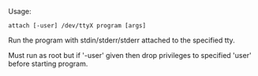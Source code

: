Usage:

    attach [-user] /dev/ttyX program [args]

Run the program with stdin/stderr/stderr attached to the specified tty.

Must run as root but if '-user' given then drop privileges to specified 'user'
before starting program.
